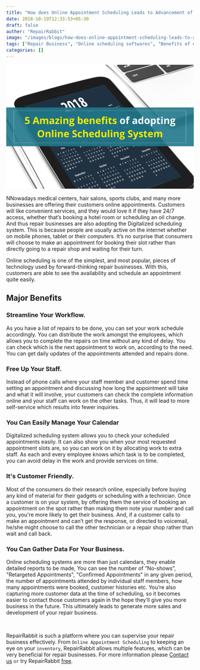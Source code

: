 ```yaml
---
title: "How does Online Appointment Scheduling Leads to Advancement of a Repair Business?"
date: 2018-10-19T12:33:53+05:30
draft: false
auther: "RepairRabbit"
image: "/images/blogs/how-does-online-appointment-scheduling-leads-to-advancement-of-a-repair-business.jpg"
tags: ["Repair Business", "Online scheduling softwares", "Benefits of online scheduling", "Adoption of online appointment system"]
categories: []
---
```


<img src="/images/blogs/how-does-online-appointment-scheduling-leads-to-advancement-of-a-repair-business.jpg" alt="How does Online Appointment Scheduling Leads to Advancement of a Repair Business?" />

NNowadays medical centers, hair salons, sports clubs, and many more businesses are offering their customers online appointments. Customers will like convenient services, and they would love it if they have 24/7 access, whether that’s booking a hotel room or scheduling an oil change. And thus repair businesses are also adopting the Digitalized scheduling system. This is because people are usually active on the internet whether on mobile phones, tablet or their computers. It’s no surprise that consumers will choose to make an appointment for booking their slot rather than directly going to a repair shop and waiting for their turn. 

Online scheduling is one of the simplest, and most popular, pieces of technology used by forward-thinking repair businesses. With this, customers are able to see the availability and schedule an appointment quite easily.

## Major Benefits

### Streamline Your Workflow.

As you have a list of repairs to be done, you can set your work schedule accordingly. You can distribute the work amongst the employees, which allows you to complete the repairs on time without any kind of delay. You can check which is the next appointment to work on, according to the need. You can get daily updates of the appointments attended and repairs done.

### Free Up Your Staff.

Instead of phone calls where your staff member and customer spend time setting an appointment and discussing how long the appointment will take and what it will involve, your customers can check the complete information online and your staff can work on the other tasks. Thus, it will lead to more self-service which results into fewer inquiries.

### You Can Easily Manage Your Calendar

Digitalized scheduling system allows you to check your scheduled appointments easily. It can also show you when your most requested appointment slots are, so you can work on it by allocating work to extra staff. As each and every employee knows which task is to be completed, you can avoid delay in the work and provide services on time.

### It's Customer Friendly.

Most of the consumers do their research online, especially before buying any kind of material for their gadgets or scheduling with a technician. Once a customer is on your system, by offering them the service of booking an appointment on the spot rather than making them note your number and call you, you're more likely to get their business. And, if a customer calls to make an appointment and can’t get the response, or directed to voicemail, he/she might choose to call the other technician or a repair shop rather than wait and call back.

### You Can Gather Data For Your Business.

Online scheduling systems are more than just calendars, they enable detailed reports to be made, You can see the number of “No-shows”, "Retargeted Appointments", "Confirmed Appointments" in any given period, the number of appointments attended by individual staff members, how many appointments were booked, customer histories etc. You’re also capturing more customer data at the time of scheduling, so it becomes easier to contact those customers again in the hope they’ll give you more business in the future. This ultimately leads to generate more sales and development of your repair business.

<br>

RepairRabbit is such a platform where you can supervise your repair business effectively. From `Online Appointment Scheduling` to keeping an eye on your `inventory`, RepairRabbit allows multiple features, which can be very beneficial for repair businesses. For more information please <a href="mailto:contact@repairrabbit.co?subject=Query of RepairRabbit" target="_blank">Contact us</a> `or` try RepairRabbit <a href="https://demo.repairrabbit.co/admin" rel="noopener" target="_blank" title="RepairRabbit Demo">free</a>.

<br>
